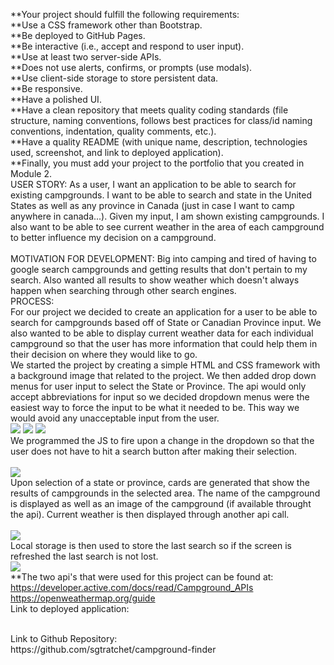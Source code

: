 **Your project should fulfill the following requirements:
<br>
**Use a CSS framework other than Bootstrap.
<br>
**Be deployed to GitHub Pages.
<br>
**Be interactive (i.e., accept and respond to user input).
<br>
**Use at least two server-side APIs.
<br>
**Does not use alerts, confirms, or prompts (use modals).
<br>
**Use client-side storage to store persistent data.
<br>
**Be responsive.
<br>
**Have a polished UI.
<br>
**Have a clean repository that meets quality coding standards (file structure, naming conventions, follows best practices for class/id naming conventions, indentation, quality comments, etc.).
<br>
**Have a quality README (with unique name, description, technologies used, screenshot, and link to deployed application).
<br>
**Finally, you must add your project to the portfolio that you created in Module 2.
<br>
USER STORY:
As a user, I want an application to be able to search for existing campgrounds.  I want to be able to search and state in the United States as well as any province in Canada (just in case I want to camp anywhere in canada...).  Given my input, I am shown existing campgrounds.  I also want to be able to see current weather in the area of each campground to better influence my decision on a campground.  
<br>
MOTIVATION FOR DEVELOPMENT:
Big into camping and tired of having to google search campgrounds and getting results that don't pertain to my search.  Also wanted all results to show weather which doesn't always happen when searching through other search engines.
<br>
PROCESS:
<br>
For our project we decided to create an application for a user to be able to search for campgrounds based off of State or Canadian Province input.
We also wanted to be able to display current weather data for each individual campground so that the user has more information that could help them in their decision on where they would like to go.
<br>
We started the project by creating a simple HTML and CSS framework with a background image that related to the project.  We then added drop down menus for user input to select the State or Province.  The api would only accept abbreviations for input so we decided dropdown menus were the easiest way to force the input to be what it needed to be.  This way we would avoid any unacceptable input from the user.
<br>
<img src="/assets/images/Screenshot%20(47).png" />
<img src="/assets/images/Screenshot%20(48).png" />
<img src="/assets/images/Screenshot%20(49).png" />
<br>
We programmed the JS to fire upon a change in the dropdown so that the user does not have to hit a search button after making their selection.  
<br>
<img src="/assets/images/Screenshot%20(50).png" />
<br>
Upon selection of a state or province, cards are generated that show the results of campgrounds in the selected area.  The name of the campground is displayed as well as an image of the campground (if available throught the api).  Current weather is then displayed through another api call.  
<br>
<img src="/assets/images/Screenshot%20(37).png" />
<br>
Local storage is then used to store the last search so if the screen is refreshed the last search is not lost.
<br>
<img src="/assets/images/Screenshot%20(37).png" />
 <br> 
**The two api's that were used for this project can be found at:
<br>
  https://developer.active.com/docs/read/Campground_APIs
<br>
  https://openweathermap.org/guide
<br>
Link to deployed application:
<br>

<br>
Link to Github Repository:
<br>
https://github.com/sgtratchet/campground-finder
